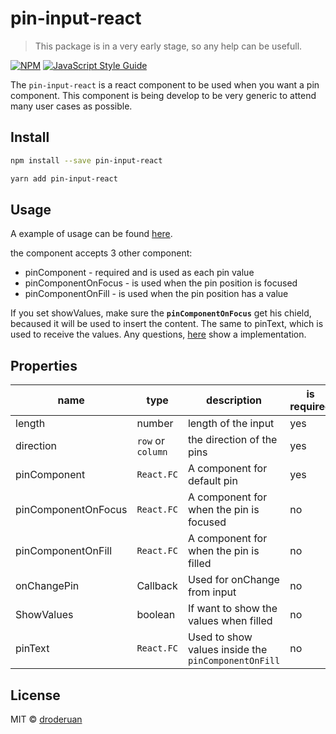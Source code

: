 # pin-input-react

> This package is in a very early stage, so any help can be usefull.

[![NPM](https://img.shields.io/npm/v/pin-input-react.svg)](https://www.npmjs.com/package/pin-input-react) [![JavaScript Style Guide](https://img.shields.io/badge/code_style-standard-brightgreen.svg)](https://standardjs.com)

The `pin-input-react` is a react component to be used when you want a pin component. This component is being develop to be very generic to attend many user cases as possible.

## Install

```bash
npm install --save pin-input-react

yarn add pin-input-react
```

## Usage

A example of usage can be found [here](./example/src/App.tsx).

the component accepts 3 other component:
* pinComponent - required and is used as each pin value
* pinComponentOnFocus - is used when the pin position is focused
* pinComponentOnFill - is used when the pin position has a value

If you set showValues, make sure the **`pinComponentOnFocus`** get his chield, becaused it will be used to insert the content. The same to pinText, which is used to receive the values. Any questions, [here](./example/src/App.tsx) show a implementation.

## Properties

| name                | type              | description                                         | is required |   |
|---------------------|-------------------|-----------------------------------------------------|-------------|---|
| length              | number            | length of the input                                 | yes         |   |
| direction           | `row` or `column` | the direction of the pins                           | yes         |   |
| pinComponent        | `React.FC`        | A component for default pin                         | yes         |   |
| pinComponentOnFocus | `React.FC`        | A component for when the pin is focused             | no          |   |
| pinComponentOnFill  | `React.FC`        | A component for when the pin is filled              | no          |   |
| onChangePin         | Callback          | Used for onChange from input                        | no          |   |
| ShowValues          | boolean           | If want to show the values when filled              | no          |   |
| pinText             | `React.FC`        | Used to show values inside the `pinComponentOnFill` | no          |   |

## License

MIT © [droderuan](https://github.com/droderuan)
